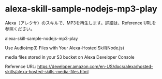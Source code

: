 # alexa-skill-sample-nodejs-mp3-play

Alexa（アレクサ）のスキルで、MP3を再生します。詳細は、Reference URLを参照ください。

alexa-skill-sample-nodejs-mp3-play

Use Audio(mp3) Files with Your Alexa-Hosted Skill(Node.js)

media files stored in your S3 bucket on Alexa Developer Console

Reference URL: 
 https://developer.amazon.com/en-US/docs/alexa/hosted-skills/alexa-hosted-skills-media-files.html
